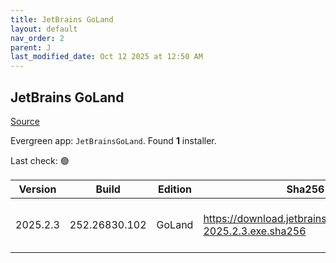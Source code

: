 ```yaml
---
title: JetBrains GoLand
layout: default
nav_order: 2
parent: J
last_modified_date: Oct 12 2025 at 12:50 AM
---
```


## JetBrains GoLand

[Source](https://www.jetbrains.com/dataspell)

Evergreen app: `JetBrainsGoLand`. Found **1** installer.

Last check: 🟢

| Version  | Build         | Edition | Sha256                                                       | Date      | Size      | Type | URI                                                                                                            |
| -------- | ------------- | ------- | ------------------------------------------------------------ | --------- | --------- | ---- | -------------------------------------------------------------------------------------------------------------- |
| 2025.2.3 | 252.26830.102 | GoLand  | https://download.jetbrains.com/go/goland-2025.2.3.exe.sha256 | 3/10/2025 | 997529360 | exe  | [https://download.jetbrains.com/go/goland-2025.2.3.exe](https://download.jetbrains.com/go/goland-2025.2.3.exe) |
